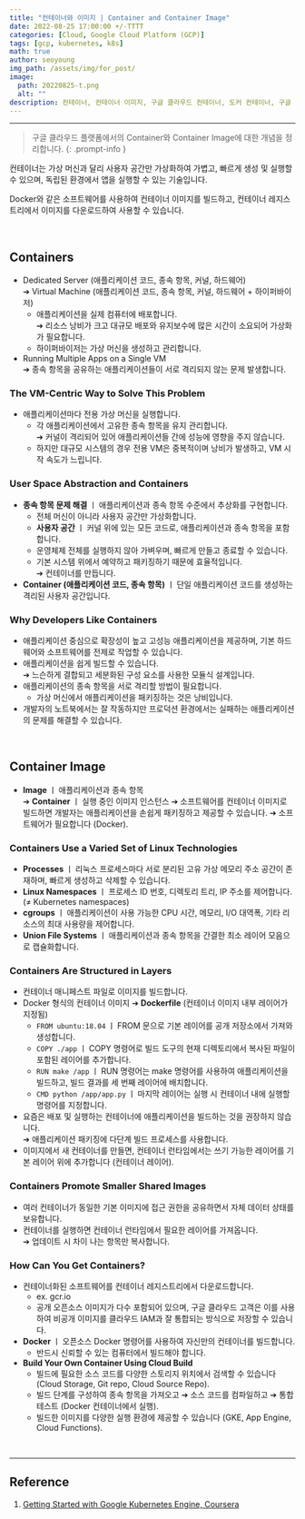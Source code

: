 ```yaml
---
title: "컨테이너와 이미지 | Container and Container Image"
date: 2022-08-25 17:00:00 +/-TTTT
categories: [Cloud, Google Cloud Platform (GCP)]
tags: [gcp, kubernetes, k8s]
math: true
author: seoyoung
img_path: /assets/img/for_post/
image:
  path: 20220825-t.png
  alt: ""
description: 컨테이너, 컨테이너 이미지, 구글 클라우드 컨테이너, 도커 컨테이너, 구글 클라우드 도커, Container, Container Image
---
```


---------------------------

> 구글 클라우드 플랫폼에서의 Container와 Container Image에 대한 개념을 정리합니다.
{: .prompt-info }

컨테이너는 가상 머신과 달리 사용자 공간만 가상화하여 가볍고, 빠르게 생성 및 실행할 수 있으며, 독립된 환경에서 앱을 실행할 수 있는 기술입니다.

Docker와 같은 소프트웨어를 사용하여 컨테이너 이미지를 빌드하고, 컨테이너 레지스트리에서 이미지를 다운로드하여 사용할 수 있습니다.

&nbsp;
&nbsp;
&nbsp;

## **Containers**
- Dedicated Server (애플리케이션 코드, 종속 항목, 커널, 하드웨어)    
➔ Virtual Machine (애플리케이션 코드, 종속 항목, 커널, 하드웨어 + 하이퍼바이저)
  - 애플리케이션을 실제 컴퓨터에 배포합니다.    
    ➔ 리소스 낭비가 크고 대규모 배포와 유지보수에 많은 시간이 소요되어 가상화가 필요합니다.
  - 하이퍼바이저는 가상 머신을 생성하고 관리합니다.
- Running Multiple Apps on a Single VM    
➔ 종속 항목을 공유하는 애플리케이션들이 서로 격리되지 않는 문제 발생합니다.



### **The VM-Centric Way to Solve This Problem**
- 애플리케이션마다 전용 가상 머신을 실행합니다.
  - 각 애플리케이션에서 고유한 종속 항목을 유지 관리합니다.     
    ➔ 커널이 격리되어 있어 애플리케이션들 간에 성능에 영향을 주지 않습니다.
  - 하지만 대규모 시스템의 경우 전용 VM은 중복적이며 낭비가 발생하고, VM 시작 속도가 느립니다.



### **User Space Abstraction and Containers**
- **종속 항목 문제 해결** ㅣ 애플리케이션과 종속 항목 수준에서 추상화를 구현합니다.
  - 전체 머신이 아니라 사용자 공간만 가상화합니다.
  - **사용자 공간** ㅣ 커널 위에 있는 모든 코드로, 애플리케이션과 종속 항목을 포함합니다.
  - 운영체제 전체를 실행하지 않아 가벼우며, 빠르게 만들고 종료할 수 있습니다.
  - 기본 시스템 위에서 예약하고 패키징하기 때문에 효율적입니다.     
    ➔ 컨테이너를 만듭니다.
- **Container (애플리케이션 코드, 종속 항목)** ㅣ 단일 애플리케이션 코드를 생성하는 격리된 사용자 공간입니다.



### **Why Developers Like Containers**
- 애플리케이션 중심으로 확장성이 높고 고성능 애플리케이션을 제공하며, 기본 하드웨어와 소프트웨어를 전제로 작업할 수 있습니다.
- 애플리케이션을 쉽게 빌드할 수 있습니다.     
  ➔ 느슨하게 결합되고 세분화된 구성 요소를 사용한 모듈식 설계입니다.
- 애플리케이션의 종속 항목을 서로 격리할 방법이 필요합니다. 
  - 가상 머신에서 애플리케이션을 패키징하는 것은 낭비입니다.
- 개발자의 노트북에서는 잘 작동하지만 프로덕션 환경에서는 실패하는 애플리케이션의 문제를 해결할 수 있습니다.


&nbsp;
&nbsp;
&nbsp;


## **Container Image**
- **Image** ㅣ 애플리케이션과 종속 항목    
  ➔ **Container** ㅣ 실행 중인 이미지 인스턴스
  ➔ 소프트웨어를 컨테이너 이미지로 빌드하면 개발자는 애플리케이션을 손쉽게 패키징하고 제공할 수 있습니다.
  ➔ 소프트웨어가 필요합니다 (Docker).



### **Containers Use a Varied Set of Linux Technologies**
- **Processes** ㅣ 리눅스 프로세스마다 서로 분리된 고유 가상 메모리 주소 공간이 존재하며, 빠르게 생성하고 삭제할 수 있습니다.
- **Linux Namespaces** ㅣ 프로세스 ID 번호, 디렉토리 트리, IP 주소를 제어합니다. (≠ Kubernetes namespaces)
- **cgroups** ㅣ 애플리케이션이 사용 가능한 CPU 시간, 메모리, I/O 대역폭, 기타 리소스의 최대 사용량을 제어합니다.
- **Union File Systems** ㅣ 애플리케이션과 종속 항목을 간결한 최소 레이어 모음으로 캡슐화합니다.



### **Containers Are Structured in Layers**
- 컨테이너 매니페스트 파일로 이미지를 빌드합니다.
- Docker 형식의 컨테이너 이미지 ➔ **Dockerfile** (컨테이너 이미지 내부 레이어가 지정됨)
  - `FROM ubuntu:18.04` ㅣ FROM 문으로 기본 레이어를 공개 저장소에서 가져와 생성합니다.
  - `COPY ./app` ㅣ COPY 명령어로 빌드 도구의 현재 디렉토리에서 복사된 파일이 포함된 레이어를 추가합니다.
  - `RUN make /app` ㅣ RUN 명령어는 make 명령어를 사용하여 애플리케이션을 빌드하고, 빌드 결과를 세 번째 레이어에 배치합니다.
  - `CMD python /app/app.py` ㅣ 마지막 레이어는 실행 시 컨테이너 내에 실행할 명령어를 지정합니다.
- 요즘은 배포 및 실행하는 컨테이너에 애플리케이션을 빌드하는 것을 권장하지 않습니다.    
  ➔ 애플리케이션 패키징에 다단계 빌드 프로세스를 사용합니다.
- 이미지에서 새 컨테이너를 만들면, 컨테이너 런타임에서는 쓰기 가능한 레이어를 기본 레이어 위에 추가합니다 (컨테이너 레이어).



### Containers Promote Smaller Shared Images
- 여러 컨테이너가 동일한 기본 이미지에 접근 권한을 공유하면서 자체 데이터 상태를 보유합니다.
- 컨테이너를 실행하면 컨테이너 런타임에서 필요한 레이어를 가져옵니다.     
  ➔ 업데이트 시 차이 나는 항목만 복사합니다.



### How Can You Get Containers?
- 컨테이너화된 소프트웨어를 컨테이너 레지스트리에서 다운로드합니다. 
  - ex. gcr.io
  - 공개 오픈소스 이미지가 다수 포함되어 있으며, 구글 클라우드 고객은 이를 사용하여 비공개 이미지를 클라우드 IAM과 잘 통합되는 방식으로 저장할 수 있습니다.
- **Docker** ㅣ 오픈소스 Docker 명령어를 사용하여 자신만의 컨테이너를 빌드합니다.
  - 반드시 신뢰할 수 있는 컴퓨터에서 빌드해야 합니다.
- **Build Your Own Container Using Cloud Build**
  - 빌드에 필요한 소스 코드를 다양한 스토리지 위치에서 검색할 수 있습니다 (Cloud Storage, Git repo, Cloud Source Repo).
  - 빌드 단계를 구성하여 종속 항목을 가져오고 ➔ 소스 코드를 컴파일하고 ➔ 통합 테스트 (Docker 컨테이너에서 실행).
  - 빌드한 이미지를 다양한 실행 환경에 제공할 수 있습니다 (GKE, App Engine, Cloud Functions).


&nbsp;
&nbsp;
&nbsp;


---------------------
## Reference

1. [Getting Started with Google Kubernetes Engine, Coursera](https://www.coursera.org/learn/google-kubernetes-engine)

